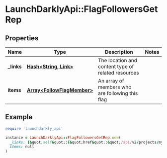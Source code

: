 # LaunchDarklyApi::FlagFollowersGetRep

## Properties

| Name | Type | Description | Notes |
| ---- | ---- | ----------- | ----- |
| **_links** | [**Hash&lt;String, Link&gt;**](Link.md) | The location and content type of related resources |  |
| **items** | [**Array&lt;FollowFlagMember&gt;**](FollowFlagMember.md) | An array of members who are following this flag |  |

## Example

```ruby
require 'launchdarkly_api'

instance = LaunchDarklyApi::FlagFollowersGetRep.new(
  _links: {&quot;self&quot;:{&quot;href&quot;:&quot;/api/v2/projects/my-project/flags/my-flay/environments/my-environment/followers&quot;,&quot;type&quot;:&quot;application/json&quot;}},
  items: null
)
```

